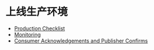 # 上线生产环境

+ [Production Checklist](https://www.rabbitmq.com/production-checklist.html)
+ [Monitoring](https://www.rabbitmq.com/monitoring.html)
+ [Consumer Acknowledgements and Publisher Confirms](https://www.rabbitmq.com/confirms.html)
